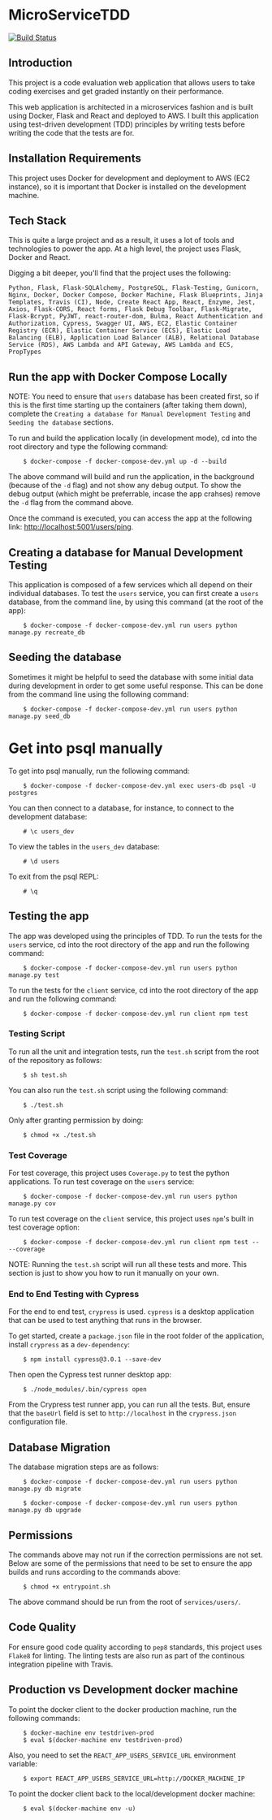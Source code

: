 # MicroServiceTDD

[![Build Status](https://travis-ci.com/aljoshb/microservices_app_docker_flask_react.svg?branch=master)](https://travis-ci.com/aljoshb/microservices_app_docker_flask_react)

## Introduction

This project is a code evaluation web application that allows users to take coding exercises and get graded instantly on their performance.

This web application is architected in a microservices fashion and is built using Docker, Flask and React and deployed to AWS. I built this application using test-driven development (TDD) principles by writing tests before writing the code that the tests are for.

## Installation Requirements

This project uses Docker for development and deployment to AWS (EC2 instance), so it is important that Docker is installed on the development machine.

## Tech Stack

This is quite a large project and as a result, it uses a lot of tools and technologies to power the app. At a high level, the project uses Flask, Docker and React.

Digging a bit deeper, you'll find that the project uses the following:

```Python, Flask, Flask-SQLAlchemy, PostgreSQL, Flask-Testing, Gunicorn, Nginx, Docker, Docker Compose, Docker Machine, Flask Blueprints, Jinja Templates, Travis (CI), Node, Create React App, React, Enzyme, Jest, Axios, Flask-CORS, React forms, Flask Debug Toolbar, Flask-Migrate, Flask-Bcrypt, PyJWT, react-router-dom, Bulma, React Authentication and Authorization, Cypress, Swagger UI, AWS, EC2, Elastic Container Registry (ECR), Elastic Container Service (ECS), Elastic Load Balancing (ELB), Application Load Balancer (ALB), Relational Database Service (RDS), AWS Lambda and API Gateway, AWS Lambda and ECS, PropTypes```

## Run the app with Docker Compose Locally

NOTE: You need to ensure that ```users``` database has been created first, so if this is the first time starting up the containers (after taking them down), complete the ```Creating a database for Manual Development Testing``` and ```Seeding the database``` sections.

To run and build the application locally (in development mode), cd into the root directory and type the following command:

        $ docker-compose -f docker-compose-dev.yml up -d --build

The above command will build and run the application, in the background (because of the ```-d``` flag) and not show any debug output. To show the debug output (which might be preferrable, incase the app crahses) remove the ```-d``` flag from the command above.

Once the command is executed, you can access the app at the following link: [http://localhost:5001/users/ping]("http://localhost:5001/users/ping").

## Creating a database for Manual Development Testing

This application is composed of a few services which all depend on their individual databases. To test the ```users``` service, you can first create a ```users``` database, from the command line, by using this command (at the root of the app):

        $ docker-compose -f docker-compose-dev.yml run users python manage.py recreate_db

## Seeding the database

Sometimes it might be helpful to seed the database with some initial data during development in order to get some useful response. This can be done from the command line using the following command:

        $ docker-compose -f docker-compose-dev.yml run users python manage.py seed_db

# Get into psql manually

To get into psql manually, run the following command:

        $ docker-compose -f docker-compose-dev.yml exec users-db psql -U postgres

You can then connect to a database, for instance, to connect to the development database:

        # \c users_dev

To view the tables in the ```users_dev``` database:

        # \d users

To exit from the psql REPL:

        # \q

## Testing the app

The app was developed using the principles of TDD. To run the tests for the ```users``` service, cd into the root directory of the app and run the following command:

        $ docker-compose -f docker-compose-dev.yml run users python manage.py test

To run the tests for the ```client``` service, cd into the root directory of the app and run the following command:

        $ docker-compose -f docker-compose-dev.yml run client npm test

### Testing Script

To run all the unit and integration tests, run the ```test.sh``` script from the root of the repository as follows:

        $ sh test.sh

You can also run the ```test.sh``` script using the following command:

        $ ./test.sh

Only after granting permission by doing:

        $ chmod +x ./test.sh

### Test Coverage

For test coverage, this project uses ```Coverage.py``` to test the python applications. To run test coverage on the ```users``` service:

        $ docker-compose -f docker-compose-dev.yml run users python manage.py cov

To run test coverage on the ```client``` service, this project uses ```npm```'s built in test coverage option:

        $ docker-compose -f docker-compose-dev.yml run client npm test -- --coverage

NOTE: Running the ```test.sh``` script will run all these tests and more. This section is just to show you how to run it manually on your own.

### End to End Testing with Cypress

For the end to end test, ```crypress``` is used. ```cypress``` is a desktop application that can be used to test anything that runs in the browser.

To get started, create a ```package.json``` file in the root folder of the application, install ```crypress``` as a ```dev-dependency```:

        $ npm install cypress@3.0.1 --save-dev

Then open the Cypress test runner desktop app:

        $ ./node_modules/.bin/cypress open

From the Crypress test runner app, you can run all the tests. But, ensure that the ```baseUrl``` field is set to ```http://localhost``` in the ```crypress.json``` configuration file.

## Database Migration

The database migration steps are as follows:

        $ docker-compose -f docker-compose-dev.yml run users python manage.py db migrate

        $ docker-compose -f docker-compose-dev.yml run users python manage.py db upgrade

## Permissions

The commands above may not run if the correction permissions are not set. Below are some of the permissions that need to be set to ensure the app builds and runs according to the commands above:

        $ chmod +x entrypoint.sh

The above command should be run from the root of ```services/users/```.

## Code Quality

For ensure good code quality according to ```pep8``` standards, this project uses ```Flake8``` for linting. The linting tests are also run as part of the continous integration pipeline with Travis.

## Production vs Development docker machine

To point the docker client to the docker production machine, run the following commands:

        $ docker-machine env testdriven-prod
        $ eval $(docker-machine env testdriven-prod)

Also, you need to set the ```REACT_APP_USERS_SERVICE_URL``` environment variable:

        $ export REACT_APP_USERS_SERVICE_URL=http://DOCKER_MACHINE_IP

To point the docker client back to the local/development docker machine:

        $ eval $(docker-machine env -u)